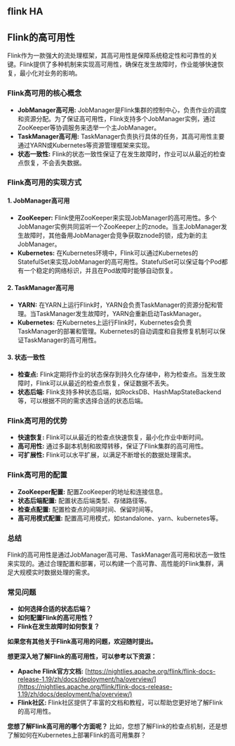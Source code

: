 ## flink HA


## Flink的高可用性

Flink作为一款强大的流处理框架，其高可用性是保障系统稳定性和可靠性的关键。Flink提供了多种机制来实现高可用性，确保在发生故障时，作业能够快速恢复，最小化对业务的影响。

### Flink高可用的核心概念

* **JobManager高可用:** JobManager是Flink集群的控制中心，负责作业的调度和资源分配。为了保证高可用性，Flink支持多个JobManager实例，通过ZooKeeper等协调服务来选举一个主JobManager。
* **TaskManager高可用:** TaskManager负责执行具体的任务，其高可用性主要通过YARN或Kubernetes等资源管理框架来实现。
* **状态一致性:** Flink的状态一致性保证了在发生故障时，作业可以从最近的检查点恢复，不会丢失数据。

### Flink高可用的实现方式

#### 1. **JobManager高可用**

* **ZooKeeper:** Flink使用ZooKeeper来实现JobManager的高可用性。多个JobManager实例共同监听一个ZooKeeper上的znode。当主JobManager发生故障时，其他备用JobManager会竞争获取znode的锁，成为新的主JobManager。
* **Kubernetes:** 在Kubernetes环境中，Flink可以通过Kubernetes的StatefulSet来实现JobManager的高可用性。StatefulSet可以保证每个Pod都有一个稳定的网络标识，并且在Pod故障时能够自动恢复。

#### 2. **TaskManager高可用**

* **YARN:** 在YARN上运行Flink时，YARN会负责TaskManager的资源分配和管理。当TaskManager发生故障时，YARN会重新启动TaskManager。
* **Kubernetes:** 在Kubernetes上运行Flink时，Kubernetes会负责TaskManager的部署和管理。Kubernetes的自动调度和自我修复机制可以保证TaskManager的高可用性。

#### 3. **状态一致性**

* **检查点:** Flink定期将作业的状态保存到持久化存储中，称为检查点。当发生故障时，Flink可以从最近的检查点恢复，保证数据不丢失。
* **状态后端:** Flink支持多种状态后端，如RocksDB、HashMapStateBackend等，可以根据不同的需求选择合适的状态后端。

### Flink高可用的优势

* **快速恢复:** Flink可以从最近的检查点快速恢复，最小化作业中断时间。
* **高可用性:** 通过多副本机制和故障转移，保证了Flink集群的高可用性。
* **可扩展性:** Flink可以水平扩展，以满足不断增长的数据处理需求。

### Flink高可用的配置

* **ZooKeeper配置:** 配置ZooKeeper的地址和连接信息。
* **状态后端配置:** 配置状态后端类型、存储路径等。
* **检查点配置:** 配置检查点的间隔时间、保留时间等。
* **高可用模式配置:** 配置高可用模式，如standalone、yarn、kubernetes等。

### 总结

Flink的高可用性是通过JobManager高可用、TaskManager高可用和状态一致性来实现的。通过合理配置和部署，可以构建一个高可靠、高性能的Flink集群，满足大规模实时数据处理的需求。

### 常见问题

* **如何选择合适的状态后端？**
* **如何配置Flink的高可用性？**
* **Flink在发生故障时如何恢复？**

**如果您有其他关于Flink高可用的问题，欢迎随时提出。**

**想更深入地了解Flink的高可用性，可以参考以下资源：**

* **Apache Flink官方文档:** [https://nightlies.apache.org/flink/flink-docs-release-1.19/zh/docs/deployment/ha/overview/](https://nightlies.apache.org/flink/flink-docs-release-1.19/zh/docs/deployment/ha/overview/)
* **Flink社区:** Flink社区提供了丰富的文档和教程，可以帮助您更好地了解Flink的高可用性。

**您想了解Flink高可用的哪个方面呢？** 比如，您想了解Flink的检查点机制，还是想了解如何在Kubernetes上部署Flink的高可用集群？
